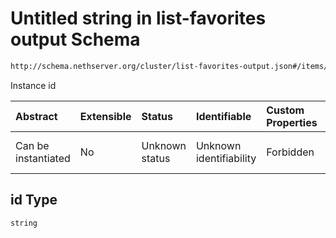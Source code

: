 # Untitled string in list-favorites output Schema

```txt
http://schema.nethserver.org/cluster/list-favorites-output.json#/items/parameters/id
```

Instance id

| Abstract            | Extensible | Status         | Identifiable            | Custom Properties | Additional Properties | Access Restrictions | Defined In                                                                                |
| :------------------ | :--------- | :------------- | :---------------------- | :---------------- | :-------------------- | :------------------ | :---------------------------------------------------------------------------------------- |
| Can be instantiated | No         | Unknown status | Unknown identifiability | Forbidden         | Allowed               | none                | [list-favorites-output.json\*](cluster/list-favorites-output.json "open original schema") |

## id Type

`string`
